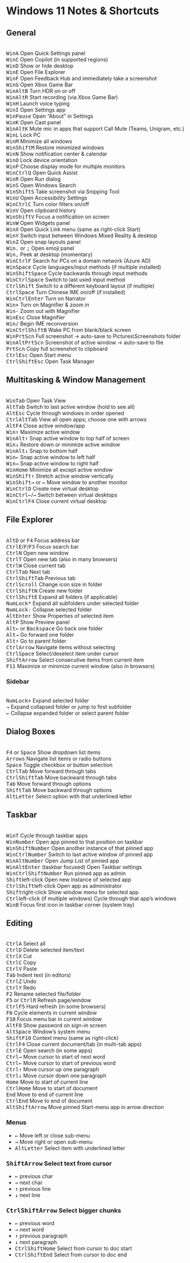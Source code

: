 # Windows 11 Notes & Shortcuts

## General

<br><kbd>Win</kbd><kbd>A</kbd> Open Quick Settings panel
<br><kbd>Win</kbd><kbd>C</kbd> Open Copilot (in supported regions)
<br><kbd>Win</kbd><kbd>D</kbd> Show or hide desktop
<br><kbd>Win</kbd><kbd>E</kbd> Open File Explorer
<br><kbd>Win</kbd><kbd>F</kbd> Open Feedback Hub and immediately take a screenshot
<br><kbd>Win</kbd><kbd>G</kbd> Open Xbox Game Bar
<br><kbd>Win</kbd><kbd>Alt</kbd><kbd>B</kbd> Turn HDR on or off
<br><kbd>Win</kbd><kbd>Alt</kbd><kbd>R</kbd> Start recording (via Xbox Game Bar)
<br><kbd>Win</kbd><kbd>H</kbd> Launch voice typing
<br><kbd>Win</kbd><kbd>I</kbd> Open Settings app
<br><kbd>Win</kbd><kbd>Pause</kbd> Open “About” in Settings
<br><kbd>Win</kbd><kbd>K</kbd> Open Cast panel
<br><kbd>Win</kbd><kbd>Alt</kbd><kbd>K</kbd> Mute mic in apps that support Call Mute (Teams, Unigram, etc.)
<br><kbd>Win</kbd><kbd>L</kbd> Lock PC
<br><kbd>Win</kbd><kbd>M</kbd> Minimize all windows
<br><kbd>Win</kbd><kbd>Shift</kbd><kbd>M</kbd> Restore minimized windows
<br><kbd>Win</kbd><kbd>N</kbd> Show notification center & calendar
<br><kbd>Win</kbd><kbd>O</kbd> Lock device orientation
<br><kbd>Win</kbd><kbd>P</kbd> Choose display mode for multiple monitors
<br><kbd>Win</kbd><kbd>Ctrl</kbd><kbd>Q</kbd> Open Quick Assist
<br><kbd>Win</kbd><kbd>R</kbd> Open Run dialog
<br><kbd>Win</kbd><kbd>S</kbd> Open Windows Search
<br><kbd>Win</kbd><kbd>Shift</kbd><kbd>S</kbd> Take screenshot via Snipping Tool
<br><kbd>Win</kbd><kbd>U</kbd> Open Accessibility Settings
<br><kbd>Win</kbd><kbd>Ctrl</kbd><kbd>C</kbd> Turn color filters on/off
<br><kbd>Win</kbd><kbd>V</kbd> Open clipboard history
<br><kbd>Win</kbd><kbd>Shift</kbd><kbd>V</kbd> Focus a notification on screen
<br><kbd>Win</kbd><kbd>W</kbd> Open Widgets panel
<br><kbd>Win</kbd><kbd>X</kbd> Open Quick Link menu (same as right-click Start)
<br><kbd>Win</kbd><kbd>Y</kbd> Switch input between Windows Mixed Reality & desktop
<br><kbd>Win</kbd><kbd>Z</kbd> Open snap layouts panel
<br><kbd>Win</kbd><kbd>.</kbd> or <kbd>;</kbd> Open emoji panel
<br><kbd>Win</kbd><kbd>,</kbd> Peek at desktop (momentary)
<br><kbd>Win</kbd><kbd>Ctrl</kbd><kbd>F</kbd> Search for PCs on a domain network (Azure AD)
<br><kbd>Win</kbd><kbd>Space</kbd> Cycle languages/input methods (if multiple installed)
<br><kbd>Win</kbd><kbd>Shift</kbd><kbd>Space</kbd> Cycle backwards through input methods
<br><kbd>Win</kbd><kbd>Ctrl</kbd><kbd>Space</kbd> Switch to last used input method
<br><kbd>Ctrl</kbd><kbd>Shift</kbd> Switch to a different keyboard layout (if multiple)
<br><kbd>Ctrl</kbd><kbd>Space</kbd> Turn Chinese IME on/off (if installed)
<br><kbd>Win</kbd><kbd>Ctrl</kbd><kbd>Enter</kbd> Turn on Narrator
<br><kbd>Win</kbd><kbd>+</kbd> Turn on Magnifier & zoom in
<br><kbd>Win</kbd><kbd>-</kbd> Zoom out with Magnifier
<br><kbd>Win</kbd><kbd>Esc</kbd> Close Magnifier
<br><kbd>Win</kbd><kbd>/</kbd> Begin IME reconversion
<br><kbd>Win</kbd><kbd>Ctrl</kbd><kbd>Shift</kbd><kbd>B</kbd> Wake PC from blank/black screen
<br><kbd>Win</kbd><kbd>PrtScn</kbd> Full screenshot → auto-save to Pictures\Screenshots folder
<br><kbd>Win</kbd><kbd>Alt</kbd><kbd>PrtScn</kbd> Screenshot of active window → auto-save to file
<br><kbd>PrtScn</kbd> Copy full screenshot to clipboard
<br><kbd>Ctrl</kbd><kbd>Esc</kbd> Open Start menu
<br><kbd>Ctrl</kbd><kbd>Shift</kbd><kbd>Esc</kbd> Open Task Manager

## Multitasking & Window Management

<br><kbd>Win</kbd><kbd>Tab</kbd> Open Task View
<br><kbd>Alt</kbd><kbd>Tab</kbd> Switch to last active window (hold to see all)
<br><kbd>Alt</kbd><kbd>Esc</kbd> Cycle through windows in order opened
<br><kbd>Ctrl</kbd><kbd>Alt</kbd><kbd>Tab</kbd> View all open apps; choose one with arrows
<br><kbd>Alt</kbd><kbd>F4</kbd> Close active window/app
<br><kbd>Win</kbd><kbd>↑</kbd> Maximize active window
<br><kbd>Win</kbd><kbd>Alt</kbd><kbd>↑</kbd> Snap active window to top half of screen
<br><kbd>Win</kbd><kbd>↓</kbd> Restore down or minimize active window
<br><kbd>Win</kbd><kbd>Alt</kbd><kbd>↓</kbd> Snap to bottom half
<br><kbd>Win</kbd><kbd>←</kbd> Snap active window to left half
<br><kbd>Win</kbd><kbd>→</kbd> Snap active window to right half
<br><kbd>Win</kbd><kbd>Home</kbd> Minimize all except active window
<br><kbd>Win</kbd><kbd>Shift</kbd><kbd>↑</kbd> Stretch active window vertically
<br><kbd>Win</kbd><kbd>Shift</kbd><kbd>→</kbd> or <kbd>←</kbd> Move window to another monitor
<br><kbd>Win</kbd><kbd>Ctrl</kbd><kbd>D</kbd> Create new virtual desktop
<br><kbd>Win</kbd><kbd>Ctrl</kbd><kbd>←</kbd>/<kbd>→</kbd> Switch between virtual desktops
<br><kbd>Win</kbd><kbd>Ctrl</kbd><kbd>F4</kbd> Close current virtual desktop

## File Explorer

<br><kbd>Alt</kbd><kbd>D</kbd> or <kbd>F4</kbd> Focus address bar
<br><kbd>Ctrl</kbd><kbd>E</kbd>/<kbd>F</kbd>/<kbd>F3</kbd> Focus search bar
<br><kbd>Ctrl</kbd><kbd>N</kbd> Open new window
<br><kbd>Ctrl</kbd><kbd>T</kbd> Open new tab (also in many browsers)
<br><kbd>Ctrl</kbd><kbd>W</kbd> Close current tab
<br><kbd>Ctrl</kbd><kbd>Tab</kbd> Next tab
<br><kbd>Ctrl</kbd><kbd>Shift</kbd><kbd>Tab</kbd> Previous tab
<br><kbd>Ctrl</kbd><kbd>Scroll</kbd> Change icon size in folder
<br><kbd>Ctrl</kbd><kbd>Shift</kbd><kbd>N</kbd> Create new folder
<br><kbd>Ctrl</kbd><kbd>Shift</kbd><kbd>E</kbd> Expand all folders (if applicable)
<br><kbd>NumLock</kbd><kbd>*</kbd> Expand all subfolders under selected folder
<br><kbd>NumLock</kbd><kbd>-</kbd> Collapse selected folder
<br><kbd>Alt</kbd><kbd>Enter</kbd> Show Properties of selected item
<br><kbd>Alt</kbd><kbd>P</kbd> Show Preview panel
<br><kbd>Alt</kbd><kbd>←</kbd> or <kbd>Backspace</kbd> Go back one folder
<br><kbd>Alt</kbd><kbd>→</kbd> Go forward one folder
<br><kbd>Alt</kbd><kbd>↑</kbd> Go to parent folder
<br><kbd>Ctrl</kbd><kbd>Arrow</kbd> Navigate items without selecting
<br><kbd>Ctrl</kbd><kbd>Space</kbd> Select/deselect item under cursor
<br><kbd>Shift</kbd><kbd>Arrow</kbd> Select consecutive items from current item
<br><kbd>F11</kbd> Maximize or minimize current window (also in browsers)

### Sidebar

<br><kbd>NumLock</kbd><kbd>+</kbd> Expand selected folder
<br><kbd>→</kbd> Expand collapsed folder or jump to first subfolder
<br><kbd>←</kbd> Collapse expanded folder or select parent folder

## Dialog Boxes

<br><kbd>F4</kbd> or <kbd>Space</kbd> Show dropdown list items
<br><kbd>Arrows</kbd> Navigate list items or radio buttons
<br><kbd>Space</kbd> Toggle checkbox or button selection
<br><kbd>Ctrl</kbd><kbd>Tab</kbd> Move forward through tabs
<br><kbd>Ctrl</kbd><kbd>Shift</kbd><kbd>Tab</kbd> Move backward through tabs
<br><kbd>Tab</kbd> Move forward through options
<br><kbd>Shift</kbd><kbd>Tab</kbd> Move backward through options
<br><kbd>Alt</kbd><kbd>Letter</kbd> Select option with that underlined letter

## Taskbar

<br><kbd>Win</kbd><kbd>T</kbd> Cycle through taskbar apps
<br><kbd>Win</kbd><kbd>Number</kbd> Open app pinned to that position on taskbar
<br><kbd>Win</kbd><kbd>Shift</kbd><kbd>Number</kbd> Open another instance of that pinned app
<br><kbd>Win</kbd><kbd>Ctrl</kbd><kbd>Number</kbd> Switch to last active window of pinned app
<br><kbd>Win</kbd><kbd>Alt</kbd><kbd>Number</kbd> Open Jump List of pinned app
<br><kbd>Win</kbd><kbd>Alt</kbd><kbd>Enter</kbd> (taskbar focused) Open Taskbar settings
<br><kbd>Win</kbd><kbd>Ctrl</kbd><kbd>Shift</kbd><kbd>Number</kbd> Run pinned app as admin
<br><kbd>Shift</kbd>left-click Open new instance of selected app
<br><kbd>Ctrl</kbd><kbd>Shift</kbd>left-click Open app as administrator
<br><kbd>Shift</kbd>right-click Show window menu for selected app
<br><kbd>Ctrl</kbd>left-click (if multiple windows) Cycle through that app’s windows
<br><kbd>Win</kbd><kbd>B</kbd> Focus first icon in taskbar corner (system tray)

## Editing

<br><kbd>Ctrl</kbd><kbd>A</kbd> Select all
<br><kbd>Ctrl</kbd><kbd>D</kbd> Delete selected item/text
<br><kbd>Ctrl</kbd><kbd>X</kbd> Cut
<br><kbd>Ctrl</kbd><kbd>C</kbd> Copy
<br><kbd>Ctrl</kbd><kbd>V</kbd> Paste
<br><kbd>Tab</kbd> Indent text (in editors)
<br><kbd>Ctrl</kbd><kbd>Z</kbd> Undo
<br><kbd>Ctrl</kbd><kbd>Y</kbd> Redo
<br><kbd>F2</kbd> Rename selected file/folder
<br><kbd>F5</kbd> or <kbd>Ctrl</kbd><kbd>R</kbd> Refresh page/window
<br><kbd>Ctrl</kbd><kbd>F5</kbd> Hard refresh (in some browsers)
<br><kbd>F6</kbd> Cycle elements in current window
<br><kbd>F10</kbd> Focus menu bar in current window
<br><kbd>Alt</kbd><kbd>F8</kbd> Show password on sign-in screen
<br><kbd>Alt</kbd><kbd>Space</kbd> Window’s system menu
<br><kbd>Shift</kbd><kbd>F10</kbd> Context menu (same as right-click)
<br><kbd>Ctrl</kbd><kbd>F4</kbd> Close current document/tab (in multi-tab apps)
<br><kbd>Ctrl</kbd><kbd>E</kbd> Open search (in some apps)
<br><kbd>Ctrl</kbd><kbd>→</kbd> Move cursor to start of next word
<br><kbd>Ctrl</kbd><kbd>←</kbd> Move cursor to start of previous word
<br><kbd>Ctrl</kbd><kbd>↑</kbd> Move cursor up one paragraph
<br><kbd>Ctrl</kbd><kbd>↓</kbd> Move cursor down one paragraph
<br><kbd>Home</kbd> Move to start of current line
<br><kbd>Ctrl</kbd><kbd>Home</kbd> Move to start of document
<br><kbd>End</kbd> Move to end of current line
<br><kbd>Ctrl</kbd><kbd>End</kbd> Move to end of document
<br><kbd>Alt</kbd><kbd>Shift</kbd><kbd>Arrow</kbd> Move pinned Start-menu app in arrow direction

### Menus

- <kbd>←</kbd> Move left or close sub-menu
- <kbd>→</kbd> Move right or open sub-menu
- <kbd>Alt</kbd><kbd>Letter</kbd> Select item with underlined letter

### <kbd>Shift</kbd><kbd>Arrow</kbd> Select text from cursor

- <kbd>←</kbd> previous char
- <kbd>→</kbd> next char
- <kbd>↑</kbd> previous line
- <kbd>↓</kbd> next line

### <kbd>Ctrl</kbd><kbd>Shift</kbd><kbd>Arrow</kbd> Select bigger chunks

- <kbd>←</kbd> previous word
- <kbd>→</kbd> next word
- <kbd>↑</kbd> previous paragraph
- <kbd>↓</kbd> next paragraph
- <kbd>Ctrl</kbd><kbd>Shift</kbd><kbd>Home</kbd> Select from cursor to doc start
- <kbd>Ctrl</kbd><kbd>Shift</kbd><kbd>End</kbd> Select from cursor to doc end
